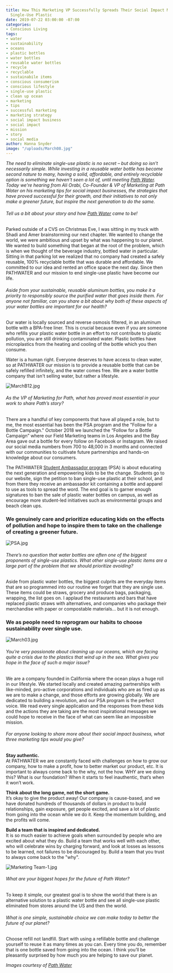 ```yaml
---
title: How This Marketing VP Successfully Spreads Their Social Impact Mission to Eliminate
  Single-Use Plastic
date: 2019-07-22 03:00:00 -07:00
categories:
- Conscious Living
tags:
- water
- sustainability
- oceans
- plastic bottles
- water bottles
- reusable water bottles
- recycle
- recyclable
- sustainabile items
- conscious consumerism
- conscious lifestyle
- single-use plastic
- clean up ocean
- marketing
- tips
- successful marketing
- marketing strategy
- social impact business
- social impact
- mission
- story
- social media
author: Hanna Snyder
image: "/uploads/March08.jpg"
---
```


_The need to eliminate single-use plastic is no secret – but doing so isn't necessarily simple. While investing in a reusable water bottle has become second nature to many, having a solid, affordable, and entirely recyclable option is something we haven't seen a lot of, until meeting [Path Water](https://drinkpathwater.com/). Today we're hearing from Ali Orabi, Co-Founder & VP of Marketing at Path Water on his marketing tips for social impact businesses, the strategies that have proved successful for their growth, and their initiatives to not only make a greener future, but inspire the next generation to do the same._

###### Tell us a bit about your story and how [Path Water](https://drinkpathwater.com/) came to be!
 
Parked outside of a CVS on Christmas Eve, I was sitting in my truck with Shadi and Amer brainstorming our next chapter. We wanted to change the world, we were ambitious and upset by what was happening to our planet. We wanted to build something that began at the root of the problem, which is when we thought of the beverage industry, bottled water in particular. Sitting in that parking lot we realized that no company had created a safely reusable, 100% recyclable bottle that was durable and affordable. We committed to our idea and rented an office space the next day. Since then PATHWATER and our mission to end single-use plastic have become our life. 
 
###### Aside from your sustainable, reusable aluminum bottles, you make it a priority to responsibly source the purified water that goes inside them. For anyone not familiar, can you share a bit about why both of these aspects of your water bottles are important for our health?
 
Our water is locally sourced and reverse osmosis filtered, in an aluminum bottle with a BPA-free liner. This is crucial because even if you are someone who refills your plastic water bottle in an effort to not contribute to plastic pollution, you are still drinking contaminated water. Plastic bottles have microplastics  from the heating and cooling of the bottle which you then consume. 

Water is a human right. Everyone deserves to have access to clean water, so at PATHWATER our mission is to provide a reusable bottle that can be safely refilled infinitely, and the water comes free.  We are a water bottle company that isn't selling water, but rather a lifestyle. 

![MarchB12.jpg](/uploads/MarchB12.jpg)
 
###### As the VP of Marketing for Path, what has proved most essential in your work to share Path’s story?
 
There are a handful of key components that have all played a role, but to me, the most essential has been the PSA program and the "Follow for a Bottle Campaign." October 2018 we launched the “Follow for a Bottle Campaign” where our Field Marketing teams in Los Angeles and the Bay Area gave out a bottle for every follow on Facebook or Instagram. We raised our social media numbers from 700 to 48,000 in 3 months and connected with our communities to cultivate future partnerships and hands-on knowledge about our consumers.

The PATHWATER [Student Ambassador program](https://drinkpathwater.com/pages/psa) (PSA) is about educating the next generation and empowering kids to be the change. Students go to our website, sign the petition to ban single-use plastic at their school, and from there they receive an ambassador kit containing a bottle and apparel to use as tools to spread the word.
The end goal is to garner enough signatures to ban the sale of plastic water bottles on campus, as well as encourage more student-led initiatives such as environmental groups and beach clean ups. 

### We genuinely care and prioritize educating kids on the effects of pollution and hope to inspire them to take on the challenge of creating a greener future. 

![PSA.jpg](/uploads/PSA.jpg)

###### There’s no question that water bottles are often one of the biggest proponents of single-use plastics. What other single-use plastic items are a large part of the problem that we should prioritize avoiding? 
 
Aside from plastic water bottles, the biggest culprits are the everyday items that are so programmed into our routine we forget that they are single use. These items could be straws, grocery and produce bags, packaging, wrapping, the list goes on. I applaud the restaurants and bars that have replaced plastic straws with alternatives, and companies who package their merchandise with paper or compostable materials… but it is not enough. 

### We as people need to reprogram our habits to choose sustainability over single use.

![March03.jpg](/uploads/March03.jpg)
 
###### You’re very passionate about cleaning up our oceans, which are facing quite a crisis due to the plastics that wind up in the sea. What gives you hope in the face of such a major issue? 
 
We are a company founded in California where the ocean plays a huge roll in our lifestyle. We started locally and created amazing partnerships with like-minded, pro-active corporations and individuals who are as fired up as we are to make a change, and those efforts are growing globally. We are dedicated to building a revolution, and our PSA program is the perfect voice. We read every single application and the responses from these kids and the actions they are taking are the most inspirational messages we could hope to receive in the face of what can seem like an impossible mission. 
 
###### For anyone looking to share more about their social impact business, what three marketing tips would you give?
 
**Stay authentic.**  
At PATHWATER we are constantly faced with challenges on how to grow our company, how to make a profit, how to better market our product, etc. It is important to always come back to the why, not the how. WHY are we doing this? What is our foundation? When it starts to feel inauthentic, that’s when it won’t work.
 
**Think about the long game, not the short game.**   
It’s okay to give the product away! Our company is cause-based, and we have donated hundreds of thousands of dollars in product to build relationships, gain exposure, get people excited, and save a lot of plastic from going into the ocean while we do it. Keep the momentum building, and the profits will come. 
 
**Build a team that is inspired and dedicated.**   
It is so much easier to achieve goals when surrounded by people who are excited about what they do. Build a team that works well with each other, who will celebrate wins by charging forward, and look at losses as lessons to be learned, not failures to be discouraged by. Build a team that you trust to always come back to the "why". 

![Marketing Team-1.jpg](/uploads/Marketing%20Team-1.jpg)
 
###### What are your biggest hopes for the future of Path Water?
 
To keep it simple, our greatest goal is to show the world that there is an alternative solution to a plastic water bottle and see all single-use plastic eliminated from stores around the US and then the world. 
 
###### What is one simple, sustainable choice we can make today to better the future of our planet?
 
Choose refill not landfill. Start with using a refillable bottle and challenge yourself to reuse it as many times as you can. Every time you do, remember that is one bottle saved from going into the ocean. I think you’ll be pleasantly surprised by how much you are helping to save our planet.

_Images courtesy of [Path Water](https://drinkpathwater.com/)_